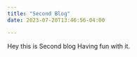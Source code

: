 ```yaml
---
title: "Second Blog"
date: 2023-07-20T13:46:56-04:00

---
```


Hey this is Second blog Having fun with it.